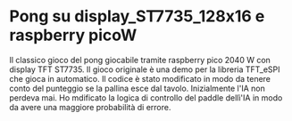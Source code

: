 # Pong su display_ST7735_128x16 e raspberry picoW

Il classico gioco del pong giocabile tramite raspberry pico 2040 W con display TFT ST7735. Il gioco originale è una demo per la libreria TFT_eSPI che gioca in automatico. Il codice è stato modificato in modo da tenere conto del 
punteggio se la pallina esce dal tavolo. Inizialmente l'IA non perdeva mai. Ho mdificato la logica di controllo del paddle dellì'IA in modo da avere una maggiore probabilità di errore.  
